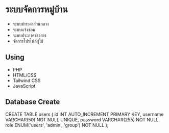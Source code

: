 # ระบบจัดการหมู่บ้าน

- ระบบชำระค่าส่วนกลาง
- ระบบแจ้งซ่อม
- ระบบประกาศข่าวสาร
- จัดการโปรไฟล์ผู้ใช้

## Using
- PHP
- HTML/CSS
- Tailwind CSS
- JavaScript

## Database Create
CREATE TABLE users (
    id INT AUTO_INCREMENT PRIMARY KEY,
    username VARCHAR(50) NOT NULL UNIQUE,
    password VARCHAR(255) NOT NULL,
    role ENUM('users', 'admin', 'group') NOT NULL
);
